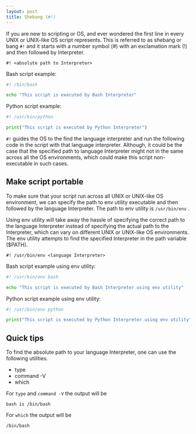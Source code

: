 ```yaml
---
layout: post
title: Shebang (#!)
---
```


If you are new to scripting or OS, and ever wondered the first line in every UNIX or UNIX-like OS script represents. This is referred to as shebang or bang `#!` and it starts with a number symbol (#) with an exclamation mark (!) and then followed by Interpreter.

```
#! <absolute path to Interpreter>
```

Bash script example:
```bash
#! /bin/bash

echo "This script is executed by Bash Interpreter"
```

Python script example:
```python
#! /usr/bin/python

print("This script is executed by Python Interpreter")
```

`#!` guides the OS to the find the language interpreter and run the following code in the script with that language interpreter. Although, it could be the case that the specified path to language Interpreter might not in the same across all the OS environments, which could make this script non-executable in such cases.

## Make script portable
To make sure that your script run across all UNIX or UNIX-like OS environment, we can specify the path to env utility executable and then followed by the language Interpreter. The path to env utility is `/usr/bin/env` .

Using env utility will take away the hassle of specifying the correct path to the language Interpreter instead of specifying the actual path to the Interpreter, which can vary on different UNIX or UNIX-like OS environments. The env utility attempts to find the specified  Interpreter in the path variable ($PATH).

```
#! /usr/bin/env <language Interpreter>
```

Bash script example using env utility:
```bash
#! /usr/bin/env bash

echo "This script is executed by Bash Interpreter using env utility"
```

Python script example using env utility:
```python
#! /usr/bin/env python

print("This script is executed by Python Interpreter using env utility")
```

## Quick tips
To find the absolute path to your language Interpreter, one can use the following utilities.
* type <Interpreter>
* command -V <Interpreter>
* which <Interpreter>
  
For `type` and `command -V` the output will be

```
bash is /bin/bash
```

For  `which` the output will be

```
/bin/bash
```
